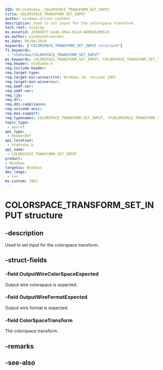 ```yaml
---
UID: NS:ntddvdeo._COLORSPACE_TRANSFORM_SET_INPUT
title: COLORSPACE_TRANSFORM_SET_INPUT
author: windows-driver-content
description: Used to set input for the colorspace transform.
tech.root: display
ms.assetid: 2b99d877-aeab-49aa-82ad-4808b8a00519
ms.author: windowsdriverdev
ms.date: 04/04/2019
keywords: ["COLORSPACE_TRANSFORM_SET_INPUT structure"]
f1_keywords:
 - "ntddvdeo/COLORSPACE_TRANSFORM_SET_INPUT"
ms.keywords: COLORSPACE_TRANSFORM_SET_INPUT, COLORSPACE_TRANSFORM_SET_INPUT, *PCOLORSPACE_TRANSFORM_SET_INPUT, 
req.header: ntddvdeo.h
req.include-header:
req.target-type:
req.target-min-winverclnt: Windows 10, version 1903
req.target-min-winversvr:
req.kmdf-ver:
req.umdf-ver:
req.lib:
req.dll:
req.ddi-compliance:
req.unicode-ansi:
req.max-support:
req.typenames: COLORSPACE_TRANSFORM_SET_INPUT, *PCOLORSPACE_TRANSFORM_SET_INPUT
topic_type: 
 - apiref
api_type: 
 - HeaderDef
api_location: 
 - ntddvdeo.h
api_name: 
 - COLORSPACE_TRANSFORM_SET_INPUT
product:
- Windows
targetos: Windows
dev_langs:
 - c++
ms.custom: 19H1
---
```


# COLORSPACE_TRANSFORM_SET_INPUT structure

## -description

Used to set input for the colorspace transform.

## -struct-fields

### -field OutputWireColorSpaceExpected

Output wire colorspace is expected.

### -field OutputWireFormatExpected

Output wire format is expected.

### -field ColorSpaceTransform
 
The colorspace transform.

## -remarks

## -see-also
